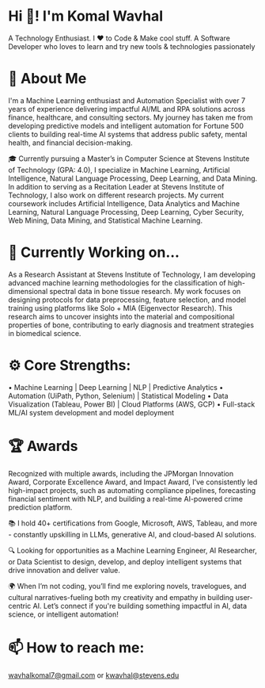 
<!--
**wavhalkomal/wavhalkomal** is a ✨ _special_ ✨ repository because its `README.md` (this file) appears on your GitHub profile.

Here are some ideas to get you started:

- 🔭 I’m currently working on ...
- 🌱 I’m currently learning ...
- 👯 I’m looking to collaborate on ...
- 🤔 I’m looking for help with ...
- 💬 Ask me about ...
- 📫 How to reach me: ...
- 😄 Pronouns: ...
- ⚡ Fun fact: ...
-->
# Hi 👋! I'm Komal Wavhal
A Technology Enthusiast. I ♥ to Code & Make cool stuff.
A Software Developer who loves to learn and try new tools & technologies passionately

# 💼 About Me

I'm a Machine Learning enthusiast and Automation Specialist with over 7 years of experience delivering impactful AI/ML and RPA solutions across finance, healthcare, and consulting sectors. My journey has taken me from developing predictive models and intelligent automation for Fortune 500 clients to building real-time AI systems that address public safety, mental health, and financial decision-making.

🎓 Currently pursuing a Master’s in Computer Science at Stevens Institute of Technology (GPA: 4.0), I specialize in Machine Learning, Artificial Intelligence, Natural Language Processing, Deep Learning, and Data Mining.
In addition to serving as a Recitation Leader at Stevens Institute of Technology, I also work on different research projects. My current coursework includes Artificial Intelligence, Data Analytics and Machine Learning, Natural Language Processing, Deep Learning, Cyber Security, Web Mining, Data Mining, and Statistical Machine Learning. 


# 🔭 Currently Working on...

As a Research Assistant at Stevens Institute of Technology, I am developing advanced machine learning methodologies for the classification of high-dimensional spectral data in bone tissue research. My work focuses on designing protocols for data preprocessing, feature selection, and model training using platforms like Solo + MIA (Eigenvector Research). This research aims to uncover insights into the material and compositional properties of bone, contributing to early diagnosis and treatment strategies in biomedical science.

# ⚙️ Core Strengths:

•	Machine Learning | Deep Learning | NLP | Predictive Analytics
•	Automation (UiPath, Python, Selenium) | Statistical Modeling
•	Data Visualization (Tableau, Power BI) | Cloud Platforms (AWS, GCP)
•	Full-stack ML/AI system development and model deployment

# 🏆 Awards

Recognized with multiple awards, including the JPMorgan Innovation Award, Corporate Excellence Award, and Impact Award, I’ve consistently led high-impact projects, such as automating compliance pipelines, forecasting financial sentiment with NLP, and building a real-time AI-powered crime prediction platform.

📚 I hold 40+ certifications from Google, Microsoft, AWS, Tableau, and more - constantly upskilling in LLMs, generative AI, and cloud-based AI solutions.

🔍 Looking for opportunities as a Machine Learning Engineer, AI Researcher, or Data Scientist to design, develop, and deploy intelligent systems that drive innovation and deliver value.

🌍 When I’m not coding, you’ll find me exploring novels, travelogues, and cultural narratives-fueling both my creativity and empathy in building user-centric AI.
Let’s connect if you're building something impactful in AI, data science, or intelligent automation!

 
# 📫 How to reach me: 
wavhalkomal7@gmail.com or kwavhal@stevens.edu
